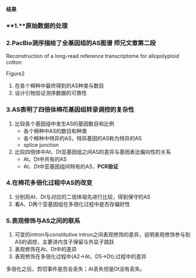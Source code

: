**结果**

 

### **1.**原始数据的处理

 

### 2.PacBio测序描绘了全基因组的AS图谱  师兄文章第二段

Reconstruction of a long-read reference transcriptome for allopolyploid cotton 

Figure2

1. 在各个棉种中最终得到的AS种类与数目
2. 设计引物验证测序数据的可靠性

### 3.AS表明了四倍体棉花基因组转录调控的复杂性

1. 比较各个基因组中发生AS的基因数目和比例
   + 各个棉种中AS的数目和种类
   + 各个棉种中特异的AS，特异基因的AS称为特异的AS
   +  splice junction
2. 比较四倍体中At、Dt亚基因组之间AS的差异与基因表达偏向性的关系
   + At、Dt中共有的AS
   + At、Dt中亚基因组间特有的AS，**PCR验证**

### 4.在棉花多倍化过程中AS的改变

1. 分别将At、Dt与对应的二倍体祖先进行比较，得到保守的AS
2. 看A、D两个亚基因组在多倍化过程中是否存偏好性

 

### 5.表观修饰与AS之间的联系

1. 可变的intron与constitutive intron之间表观修饰的差异，说明表观修饰参与到AS的调控，主要讲内含子保留与外显子跳跃
2. 表观修饰在At、Dt中的差异
3. 表观修饰在多倍化过程中(A2->At、D5->Dt);过程中的差异





多倍化之后，剪切事件是否会丢失；At丢失但是Dt没有丢失。
